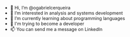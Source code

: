 - 👋 Hi, I’m @ogabrielcerqueira
- 👀 I’m interested in analysis and systems development
- 🌱 I’m currently learning about programming languages
- 💞️ I'm trying to become a developer
- 📫 You can send me a message on LinkedIn

<!---
ogabrielcerqueira/ogabrielcerqueira is a ✨ special ✨ repository because its `README.md` (this file) appears on your GitHub profile.
You can click the Preview link to take a look at your changes.
--->
